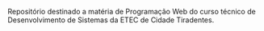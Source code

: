 Repositório destinado a matéria de Programação Web do curso técnico de Desenvolvimento de Sistemas da ETEC de Cidade Tiradentes. 
